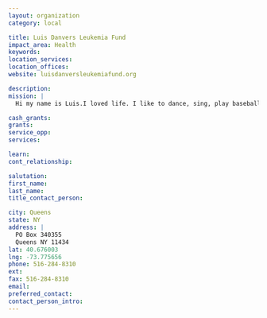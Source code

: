 ```yaml
---
layout: organization
category: local

title: Luis Danvers Leukemia Fund
impact_area: Health
keywords: 
location_services: 
location_offices: 
website: luisdanversleukemiafund.org

description: 
mission: |
  Hi my name is Luis.I loved life. I like to dance, sing, play baseball, basketball and video games.  I was living life to the fullest and excited about starting school in the fall.  In summer of 2009, I became sick with a fever and achy bones. I was very fatigued and the doctors thought I had a virus.  By September 2009, I was diagnosed with Leukemia. The type of Leukemia I have is Acute Lymphocytic Leukemia (also known as Acute Lymphoblastic Leukemia, or ALL). The type of cell it affects is the Pre-B cell. Treatment for this type of cancer includes chemotherapy for 3 1/2 years and if this fails I need a bone marrow transplant. I will not let this disease take over my life, instead I will use this to help myself and others by making the world aware about Leukemia, my struggles with this disease, how it affects patients families, and the importance of becoming a bone marrow donor.

cash_grants: 
grants: 
service_opp: 
services: 

learn: 
cont_relationship: 

salutation: 
first_name: 
last_name: 
title_contact_person: 

city: Queens
state: NY
address: |
  PO Box 340355    
  Queens NY 11434
lat: 40.676003
lng: -73.775656
phone: 516-284-8310
ext: 
fax: 516-284-8310
email: 
preferred_contact: 
contact_person_intro: 
---
```

